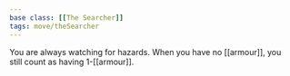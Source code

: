 ```yaml
---
base class: [[The Searcher]]
tags: move/theSearcher
---
```

You are always watching for hazards. When you have no [[armour]], you still count as having 1-[[armour]].
